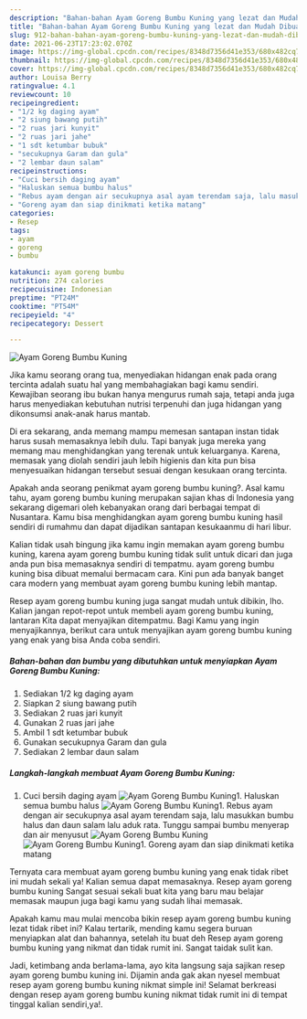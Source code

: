 ```yaml
---
description: "Bahan-bahan Ayam Goreng Bumbu Kuning yang lezat dan Mudah Dibuat"
title: "Bahan-bahan Ayam Goreng Bumbu Kuning yang lezat dan Mudah Dibuat"
slug: 912-bahan-bahan-ayam-goreng-bumbu-kuning-yang-lezat-dan-mudah-dibuat
date: 2021-06-23T17:23:02.070Z
image: https://img-global.cpcdn.com/recipes/8348d7356d41e353/680x482cq70/ayam-goreng-bumbu-kuning-foto-resep-utama.jpg
thumbnail: https://img-global.cpcdn.com/recipes/8348d7356d41e353/680x482cq70/ayam-goreng-bumbu-kuning-foto-resep-utama.jpg
cover: https://img-global.cpcdn.com/recipes/8348d7356d41e353/680x482cq70/ayam-goreng-bumbu-kuning-foto-resep-utama.jpg
author: Louisa Berry
ratingvalue: 4.1
reviewcount: 10
recipeingredient:
- "1/2 kg daging ayam"
- "2 siung bawang putih"
- "2 ruas jari kunyit"
- "2 ruas jari jahe"
- "1 sdt ketumbar bubuk"
- "secukupnya Garam dan gula"
- "2 lembar daun salam"
recipeinstructions:
- "Cuci bersih daging ayam"
- "Haluskan semua bumbu halus"
- "Rebus ayam dengan air secukupnya asal ayam terendam saja, lalu masukkan bumbu halus dan daun salam lalu aduk rata. Tunggu sampai bumbu menyerap dan air menyusut"
- "Goreng ayam dan siap dinikmati ketika matang"
categories:
- Resep
tags:
- ayam
- goreng
- bumbu

katakunci: ayam goreng bumbu 
nutrition: 274 calories
recipecuisine: Indonesian
preptime: "PT24M"
cooktime: "PT54M"
recipeyield: "4"
recipecategory: Dessert

---
```



![Ayam Goreng Bumbu Kuning](https://img-global.cpcdn.com/recipes/8348d7356d41e353/680x482cq70/ayam-goreng-bumbu-kuning-foto-resep-utama.jpg)

Jika kamu seorang orang tua, menyediakan hidangan enak pada orang tercinta adalah suatu hal yang membahagiakan bagi kamu sendiri. Kewajiban seorang ibu bukan hanya mengurus rumah saja, tetapi anda juga harus menyediakan kebutuhan nutrisi terpenuhi dan juga hidangan yang dikonsumsi anak-anak harus mantab.

Di era  sekarang, anda memang mampu memesan santapan instan tidak harus susah memasaknya lebih dulu. Tapi banyak juga mereka yang memang mau menghidangkan yang terenak untuk keluarganya. Karena, memasak yang diolah sendiri jauh lebih higienis dan kita pun bisa menyesuaikan hidangan tersebut sesuai dengan kesukaan orang tercinta. 



Apakah anda seorang penikmat ayam goreng bumbu kuning?. Asal kamu tahu, ayam goreng bumbu kuning merupakan sajian khas di Indonesia yang sekarang digemari oleh kebanyakan orang dari berbagai tempat di Nusantara. Kamu bisa menghidangkan ayam goreng bumbu kuning hasil sendiri di rumahmu dan dapat dijadikan santapan kesukaanmu di hari libur.

Kalian tidak usah bingung jika kamu ingin memakan ayam goreng bumbu kuning, karena ayam goreng bumbu kuning tidak sulit untuk dicari dan juga anda pun bisa memasaknya sendiri di tempatmu. ayam goreng bumbu kuning bisa dibuat memalui bermacam cara. Kini pun ada banyak banget cara modern yang membuat ayam goreng bumbu kuning lebih mantap.

Resep ayam goreng bumbu kuning juga sangat mudah untuk dibikin, lho. Kalian jangan repot-repot untuk membeli ayam goreng bumbu kuning, lantaran Kita dapat menyajikan ditempatmu. Bagi Kamu yang ingin menyajikannya, berikut cara untuk menyajikan ayam goreng bumbu kuning yang enak yang bisa Anda coba sendiri.

<!--inarticleads1-->

##### Bahan-bahan dan bumbu yang dibutuhkan untuk menyiapkan Ayam Goreng Bumbu Kuning:

1. Sediakan 1/2 kg daging ayam
1. Siapkan 2 siung bawang putih
1. Sediakan 2 ruas jari kunyit
1. Gunakan 2 ruas jari jahe
1. Ambil 1 sdt ketumbar bubuk
1. Gunakan secukupnya Garam dan gula
1. Sediakan 2 lembar daun salam




<!--inarticleads2-->

##### Langkah-langkah membuat Ayam Goreng Bumbu Kuning:

1. Cuci bersih daging ayam
<img src="https://img-global.cpcdn.com/steps/45322172b2f1fe41/160x128cq70/ayam-goreng-bumbu-kuning-langkah-memasak-1-foto.jpg" alt="Ayam Goreng Bumbu Kuning">1. Haluskan semua bumbu halus
<img src="https://img-global.cpcdn.com/steps/94f32e9d5c07a10a/160x128cq70/ayam-goreng-bumbu-kuning-langkah-memasak-2-foto.jpg" alt="Ayam Goreng Bumbu Kuning">1. Rebus ayam dengan air secukupnya asal ayam terendam saja, lalu masukkan bumbu halus dan daun salam lalu aduk rata. Tunggu sampai bumbu menyerap dan air menyusut
<img src="https://img-global.cpcdn.com/steps/45b386f84dd22a09/160x128cq70/ayam-goreng-bumbu-kuning-langkah-memasak-3-foto.jpg" alt="Ayam Goreng Bumbu Kuning"><img src="https://img-global.cpcdn.com/steps/c5fd808556a1b6cd/160x128cq70/ayam-goreng-bumbu-kuning-langkah-memasak-3-foto.jpg" alt="Ayam Goreng Bumbu Kuning">1. Goreng ayam dan siap dinikmati ketika matang




Ternyata cara membuat ayam goreng bumbu kuning yang enak tidak ribet ini mudah sekali ya! Kalian semua dapat memasaknya. Resep ayam goreng bumbu kuning Sangat sesuai sekali buat kita yang baru mau belajar memasak maupun juga bagi kamu yang sudah lihai memasak.

Apakah kamu mau mulai mencoba bikin resep ayam goreng bumbu kuning lezat tidak ribet ini? Kalau tertarik, mending kamu segera buruan menyiapkan alat dan bahannya, setelah itu buat deh Resep ayam goreng bumbu kuning yang nikmat dan tidak rumit ini. Sangat taidak sulit kan. 

Jadi, ketimbang anda berlama-lama, ayo kita langsung saja sajikan resep ayam goreng bumbu kuning ini. Dijamin anda gak akan nyesel membuat resep ayam goreng bumbu kuning nikmat simple ini! Selamat berkreasi dengan resep ayam goreng bumbu kuning nikmat tidak rumit ini di tempat tinggal kalian sendiri,ya!.


